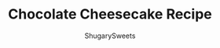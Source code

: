 ---
layout: ../../layouts/MarkdownPostLayout.astro
title: Chocolate Cheesecake Recipe
author: ShugarySweets
pubDate: 2020-01-20
description: "Rich, creamy, decadent Triple Dark Chocolate Cheesecake is the ultimate dessert. With my tips and tricks you can impress your friends and family with this chocolate cheesecake recipe!"
image_url: https://www.shugarysweets.com/wp-content/uploads/2020/01/chocolate-cheesecake-1.jpg
tags: ["Desserts","American"]
calories: 464
protein: 5
carbohydrates: 41
fats: 32
fiber: 3
ingredients: ["25 Oreo Cookies","5 Tablespoons unsalted butter, melted","1 1/2 cups heavy whipping cream","1 Tablespoon strong brewed coffee","12 ounce dark chocolate chips (or chopped)","2 packages (8 ounce each) cream cheese, room temperature","3/4 cup granulated sugar","1 Tablespoon cornstarch","1 cup sour cream, room temperature","2 teaspoons vanilla extract","3 large eggs, room temperature","1/2 cup heavy whipping cream","6 ounce dark chocolate chips (or chopped)","Dark Chocolate chips, Dove chocolate, etc for garnish, optional"]
serves: 16
time: "9 hours 30 minutes"
prepTime: "30 minutes"
instructions: ["Pulse cookies in a food processor until fine crumbs. Mix in melted butter.","Press crust into the bottom of a 9-inch springform pan. Freeze until filling is ready.","Preheat oven to 350 degrees F. Place a large broiler pan on the bottom shelf and fill with at least one inch of water.","In a double boiler, heat cream and coffee until hot (but not boiling). Add 12 oz dark chocolate chips or bits to the cream. Remove from heat and stir until smooth. Set aside to cool.","In a mixing bowl, combine cream cheese, sugar, cornstarch, sour cream, and vanilla extract.","Beat for 2 minutes, scraping down the sides of the bowl as needed. Slowly add the cooled chocolate mixture, and mix just until blended.","Add in eggs one at a time, beating just until a mousse-like texture.","Pour filling into prepared crust.","Place cheesecake on a baking sheet on the shelf JUST ABOVE the broiler pan (in the lower 1/3 of the oven). Do not put the pan directly into the water bath.","Bake for one hour (do NOT open the oven door. After one hour, turn off oven and do not disturb the cheesecake for 30 minutes.","After thirty minutes, remove cheesecake and allow to cool to room temperature.","Slide a knife around the edge of the cheesecake, cover with plastic wrap and refrigerate for 4 hours, or overnight is best.","To prepare the ganache, heat heavy cream in a double boiler until hot (but not boiling). Remove from heat and add 6 oz of dark chocolate chips (or bits). Stir until smooth and allow to cool to room temperature.","Pour thickened ganache over the top of the chilled cheesecake. Add extra chocolate candies if desired.","Slice and serve!"]
nutrition: ["464 calories","41 grams carbohydrates","91 milligrams cholesterol","32 grams fat","3 grams fiber","5 grams protein","18 grams saturated fat","100 milligrams sodium","32 grams sugar","1 grams trans fat","9 grams unsaturated fat"]
---